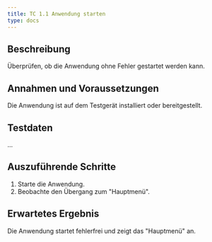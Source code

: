 ```yaml
---
title: TC 1.1 Anwendung starten
type: docs
---
```

## Beschreibung
Überprüfen, ob die Anwendung ohne Fehler gestartet werden kann.

## Annahmen und Voraussetzungen
Die Anwendung ist auf dem Testgerät installiert oder bereitgestellt.

## Testdaten
...

## Auszuführende Schritte
1. Starte die Anwendung.
2. Beobachte den Übergang zum "Hauptmenü".

## Erwartetes Ergebnis
Die Anwendung startet fehlerfrei und zeigt das "Hauptmenü" an. 